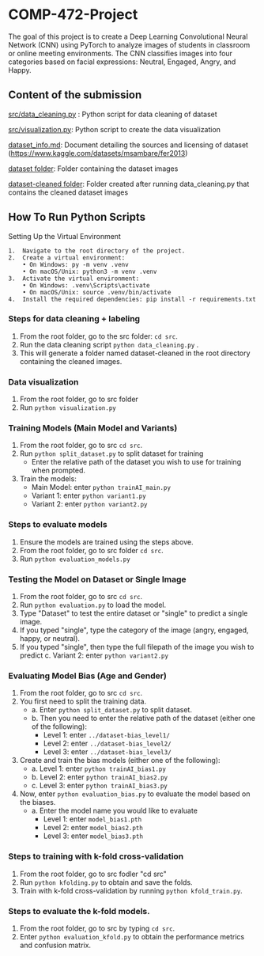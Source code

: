 # COMP-472-Project

The goal of this project is to create a Deep Learning Convolutional Neural Network (CNN) using PyTorch to analyze images of students in classroom or online meeting environments. The CNN classifies images into four categories based on facial expressions: Neutral, Engaged, Angry, and Happy.

## Content of the submission

<ins>src/data_cleaning.py</ins> : Python script for data cleaning of  dataset

<ins>src/visualization.py</ins>: Python script to create the data visualization

<ins>dataset_info.md</ins>: Document detailing the sources and licensing of  dataset (https://www.kaggle.com/datasets/msambare/fer2013)

<ins>dataset folder</ins>: Folder containing the dataset images

<ins>dataset-cleaned folder</ins>: Folder created after running data_cleaning.py that contains the cleaned dataset images

## How To Run Python Scripts

Setting Up the Virtual Environment

    1.	Navigate to the root directory of the project.
    2.	Create a virtual environment:
        • On Windows: py -m venv .venv
        • On macOS/Unix: python3 -m venv .venv
    3.	Activate the virtual environment:
        • On Windows: .venv\Scripts\activate
        • On macOS/Unix: source .venv/bin/activate
    4.	Install the required dependencies: pip install -r requirements.txt

### Steps for data cleaning + labeling

1. From the root folder, go to the src folder: `cd src`.
2. Run the data cleaning script `python data_cleaning.py` .
3. This will generate a folder named dataset-cleaned in the root directory containing the cleaned images.

### Data visualization

1. From the root folder, go to src folder
2. Run `python visualization.py`

### Training Models (Main Model and Variants)

1. From the root folder, go to src `cd src`.
2. Run `python split_dataset.py` to split dataset for training
   - Enter the relative path of the dataset you wish to use for training when prompted.
3. Train the models:
   - Main Model: enter `python trainAI_main.py`
   - Variant 1: enter `python variant1.py`
   - Variant 2: enter `python variant2.py`

### Steps to evaluate models

1. Ensure the models are trained using the steps above.
2. From the root folder, go to src folder `cd src`.
3. Run `python evaluation_models.py`

### Testing the Model on Dataset or Single Image

1. From the root folder, go to src `cd src`.
2. Run `python evaluation.py` to load the model.
3. Type "Dataset" to test the entire dataset or "single" to predict a single image.
4. If you typed "single", type the category of the image (angry, engaged, happy, or neutral).
5. If you typed "single", then type the full filepath of the image you wish to predict
   c. Variant 2: enter `python variant2.py`

### Evaluating Model Bias (Age and Gender)

1. From the root folder, go to src `cd src`.
2. You first need to split the training data.
   - a. Enter `python split_dataset.py` to split dataset.
   - b. Then you need to enter the relative path of the dataset (either one of the following):
     - Level 1: enter `../dataset-bias_level1/`
     - Level 2: enter `../dataset-bias_level2/`
     - Level 3: enter `../dataset-bias_level3/`
3. Create and train the bias models (either one of the following):
   - a. Level 1: enter `python trainAI_bias1.py`
   - b. Level 2: enter `python trainAI_bias2.py`
   - c. Level 3: enter `python trainAI_bias3.py`
4. Now, enter `python evaluation_bias.py` to evaluate the model based on the biases.
   - a. Enter the model name you would like to evaluate
     - Level 1: enter `model_bias1.pth`
     - Level 2: enter `model_bias2.pth`
     - Level 3: enter `model_bias3.pth`

### Steps to training with k-fold cross-validation

1. From the root folder, go to src fodler "cd src"
2. Run `python kfolding.py` to obtain and save the folds.
3. Train with k-fold cross-validation by running `python kfold_train.py`.

### Steps to evaluate the k-fold models.

1. From the root folder, go to src by typing `cd src`.
2. Enter `python evaluation_kfold.py` to obtain the performance metrics and confusion matrix.
